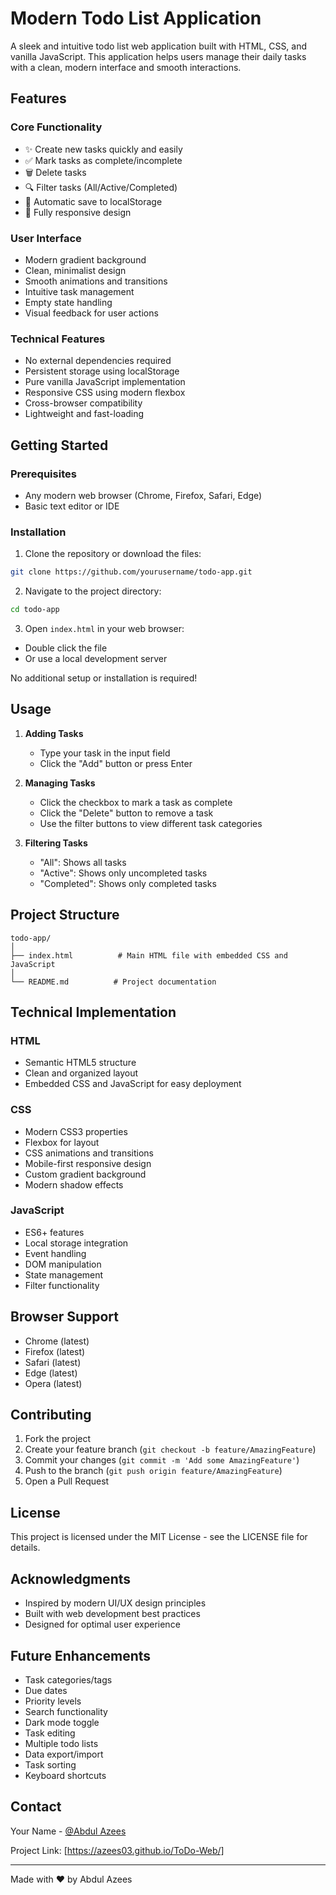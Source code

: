 # Modern Todo List Application

A sleek and intuitive todo list web application built with HTML, CSS, and vanilla JavaScript. This application helps users manage their daily tasks with a clean, modern interface and smooth interactions.

## Features

### Core Functionality
- ✨ Create new tasks quickly and easily
- ✅ Mark tasks as complete/incomplete
- 🗑️ Delete tasks
- 🔍 Filter tasks (All/Active/Completed)
- 💾 Automatic save to localStorage
- 📱 Fully responsive design

### User Interface
- Modern gradient background
- Clean, minimalist design
- Smooth animations and transitions
- Intuitive task management
- Empty state handling
- Visual feedback for user actions

### Technical Features
- No external dependencies required
- Persistent storage using localStorage
- Pure vanilla JavaScript implementation
- Responsive CSS using modern flexbox
- Cross-browser compatibility
- Lightweight and fast-loading

## Getting Started

### Prerequisites
- Any modern web browser (Chrome, Firefox, Safari, Edge)
- Basic text editor or IDE

### Installation

1. Clone the repository or download the files:
```bash
git clone https://github.com/yourusername/todo-app.git
```

2. Navigate to the project directory:
```bash
cd todo-app
```

3. Open `index.html` in your web browser:
- Double click the file
- Or use a local development server

No additional setup or installation is required!

## Usage

1. **Adding Tasks**
   - Type your task in the input field
   - Click the "Add" button or press Enter

2. **Managing Tasks**
   - Click the checkbox to mark a task as complete
   - Click the "Delete" button to remove a task
   - Use the filter buttons to view different task categories

3. **Filtering Tasks**
   - "All": Shows all tasks
   - "Active": Shows only uncompleted tasks
   - "Completed": Shows only completed tasks

## Project Structure

```
todo-app/
│
├── index.html          # Main HTML file with embedded CSS and JavaScript
│
└── README.md          # Project documentation
```

## Technical Implementation

### HTML
- Semantic HTML5 structure
- Clean and organized layout
- Embedded CSS and JavaScript for easy deployment

### CSS
- Modern CSS3 properties
- Flexbox for layout
- CSS animations and transitions
- Mobile-first responsive design
- Custom gradient background
- Modern shadow effects

### JavaScript
- ES6+ features
- Local storage integration
- Event handling
- DOM manipulation
- State management
- Filter functionality

## Browser Support

- Chrome (latest)
- Firefox (latest)
- Safari (latest)
- Edge (latest)
- Opera (latest)

## Contributing

1. Fork the project
2. Create your feature branch (`git checkout -b feature/AmazingFeature`)
3. Commit your changes (`git commit -m 'Add some AmazingFeature'`)
4. Push to the branch (`git push origin feature/AmazingFeature`)
5. Open a Pull Request

## License

This project is licensed under the MIT License - see the LICENSE file for details.

## Acknowledgments

- Inspired by modern UI/UX design principles
- Built with web development best practices
- Designed for optimal user experience

## Future Enhancements

- Task categories/tags
- Due dates
- Priority levels
- Search functionality
- Dark mode toggle
- Task editing
- Multiple todo lists
- Data export/import
- Task sorting
- Keyboard shortcuts

## Contact

Your Name - [@Abdul Azees](www.linkedin.com/in/abdul-azees-1b760a258)

Project Link: [https://azees03.github.io/ToDo-Web/]

---

Made with ❤️ by Abdul Azees
